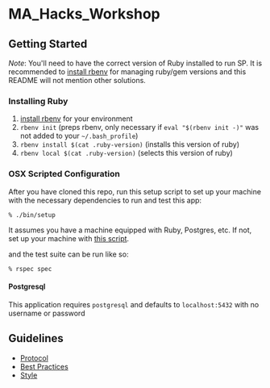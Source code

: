 # MA_Hacks_Workshop

## Getting Started

_Note_: You'll need to have the correct version of Ruby installed
to run SP. It is recommended to [install rbenv](https://github.com/rbenv/rbenv#installation) for managing ruby/gem versions and this
README will not mention other solutions.

### Installing Ruby

1. [install rbenv](https://github.com/rbenv/rbenv#installation) for your environment
2. `rbenv init` (preps rbenv, only necessary if `eval "$(rbenv init -)"` was not added to your `~/.bash_profile`)
3. `rbenv install $(cat .ruby-version)` (installs this version of ruby)
4. `rbenv local $(cat .ruby-version)` (selects this version of ruby)

### OSX Scripted Configuration

After you have cloned this repo, run this setup script to set up your machine
with the necessary dependencies to run and test this app:

    % ./bin/setup

It assumes you have a machine equipped with Ruby, Postgres, etc. If not, set up
your machine with [this script].

[this script]: https://github.com/thoughtbot/laptop

and the test suite can be run like so:

    % rspec spec

[heroku local]: https://devcenter.heroku.com/articles/heroku-local

#### Postgresql

This application requires `postgresql` and defaults to `localhost:5432` with no username or password

## Guidelines

* [Protocol](http://github.com/thoughtbot/guides/blob/master/protocol)
* [Best Practices](http://github.com/thoughtbot/guides/blob/master/best-practices)
* [Style](http://github.com/thoughtbot/guides/blob/master/style)
